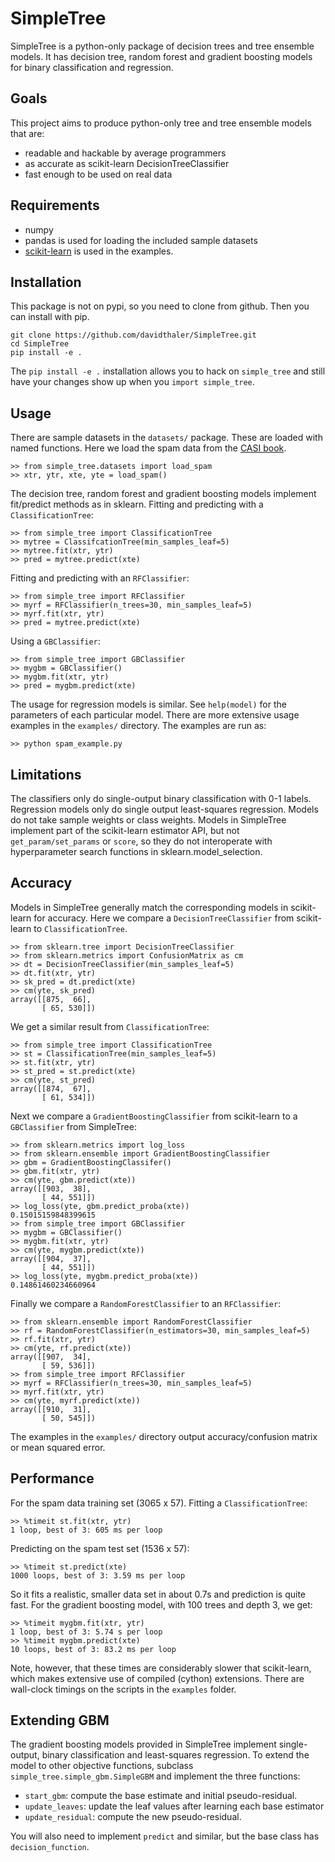 # SimpleTree
SimpleTree is a python-only package of decision trees and tree ensemble models.
It has decision tree, random forest and gradient boosting models for 
binary classification and regression.

## Goals
This project aims to produce python-only tree and tree ensemble models that are:   

* readable and hackable by average programmers
* as accurate as scikit-learn DecisionTreeClassifier
* fast enough to be used on real data

## Requirements

* numpy
* pandas is used for loading the included sample datasets
* [scikit-learn](http://scikit-learn.org/stable/index.html) is used in the examples.

## Installation
This package is not on pypi, so you need to clone from github. Then you can install with pip.

    git clone https://github.com/davidthaler/SimpleTree.git
    cd SimpleTree
    pip install -e .

The `pip install -e .` installation allows you to hack on `simple_tree` and still have your changes 
show up when you `import simple_tree`.

## Usage

There are sample datasets in the `datasets/` package. 
These are loaded with named functions.
Here we load the spam data from the [CASI book](https://web.stanford.edu/~hastie/CASI_files/data.html).

    >> from simple_tree.datasets import load_spam
    >> xtr, ytr, xte, yte = load_spam()

The decision tree, random forest and gradient boosting models implement 
fit/predict methods as in sklearn.
Fitting and predicting with a `ClassificationTree`:

    >> from simple_tree import ClassificationTree
    >> mytree = ClassifcationTree(min_samples_leaf=5)
    >> mytree.fit(xtr, ytr)
    >> pred = mytree.predict(xte)

Fitting and predicting with an `RFClassifier`:

    >> from simple_tree import RFClassifier
    >> myrf = RFClassifier(n_trees=30, min_samples_leaf=5)
    >> myrf.fit(xtr, ytr)
    >> pred = mytree.predict(xte)

Using a `GBClassifier`:

    >> from simple_tree import GBClassifier
    >> mygbm = GBClassifier()
    >> mygbm.fit(xtr, ytr)
    >> pred = mygbm.predict(xte)

The usage for regression models is similar. 
See `help(model)` for the parameters of each particular model. 
There are more extensive usage examples in the `examples/` directory. 
The examples are run as:

    >> python spam_example.py

## Limitations
The classifiers only do single-output binary classification with 0-1 labels.
Regression models only do single output least-squares regression.
Models do not take sample weights or class weights.
Models in SimpleTree implement part of the scikit-learn estimator API,
but not `get_param/set_params` or `score`, so they do not interoperate 
with hyperparameter search functions in sklearn.model_selection.

## Accuracy
Models in SimpleTree generally match the corresponding models in 
scikit-learn for accuracy. Here we compare a `DecisionTreeClassifier` 
from scikit-learn to `ClassificationTree`.

    >> from sklearn.tree import DecisionTreeClassifier
    >> from sklearn.metrics import ConfusionMatrix as cm
    >> dt = DecisionTreeClassifier(min_samples_leaf=5)
    >> dt.fit(xtr, ytr)
    >> sk_pred = dt.predict(xte)
    >> cm(yte, sk_pred)
    array([[875,  66],
           [ 65, 530]])

We get a similar result from `ClassificationTree`:

    >> from simple_tree import ClassificationTree
    >> st = ClassificationTree(min_samples_leaf=5)
    >> st.fit(xtr, ytr)
    >> st_pred = st.predict(xte)
    >> cm(yte, st_pred)
    array([[874,  67],
           [ 61, 534]])

Next we compare a `GradientBoostingClassifier` from scikit-learn 
to a `GBClassifier` from SimpleTree:

    >> from sklearn.metrics import log_loss
    >> from sklearn.ensemble import GradientBoostingClassifier
    >> gbm = GradientBoostingClassifer()
    >> gbm.fit(xtr, ytr)
    >> cm(yte, gbm.predict(xte))
    array([[903,  38],
           [ 44, 551]])
    >> log_loss(yte, gbm.predict_proba(xte))
    0.15015159848399615
    >> from simple_tree import GBClassifier
    >> mygbm = GBClassifier()
    >> mygbm.fit(xtr, ytr)
    >> cm(yte, mygbm.predict(xte))
    array([[904,  37],
           [ 44, 551]])
    >> log_loss(yte, mygbm.predict_proba(xte))
    0.14861460234660964

Finally we compare a `RandomForestClassifier` to an `RFClassifier`:

    >> from sklearn.ensemble import RandomForestClassifier
    >> rf = RandomForestClassifier(n_estimators=30, min_samples_leaf=5)
    >> rf.fit(xtr, ytr)
    >> cm(yte, rf.predict(xte))
    array([[907,  34],
           [ 59, 536]])
    >> from simple_tree import RFClassifier
    >> myrf = RFClassifier(n_trees=30, min_samples_leaf=5)
    >> myrf.fit(xtr, ytr)
    >> cm(yte, myrf.predict(xte))
    array([[910,  31],
           [ 50, 545]])

The examples in the `examples/` directory output accuracy/confusion matrix
 or mean squared error.

## Performance

For the spam data training set (3065 x 57). Fitting a `ClassificationTree`:

    >> %timeit st.fit(xtr, ytr)
    1 loop, best of 3: 605 ms per loop

Predicting on the spam test set (1536 x 57):

    >> %timeit st.predict(xte)
    1000 loops, best of 3: 3.59 ms per loop

So it fits a realistic, smaller data set in about 0.7s and prediction is quite fast.
For the gradient boosting model, with 100 trees and depth 3, we get:

    >> %timeit mygbm.fit(xtr, ytr)
    1 loop, best of 3: 5.74 s per loop
    >> %timeit mygbm.predict(xte)
    10 loops, best of 3: 83.2 ms per loop

Note, however, that these times are considerably slower that scikit-learn, 
which makes extensive use of compiled (cython) extensions.
There are wall-clock timings on the scripts in the `examples` folder.

## Extending GBM
The gradient boosting models provided in SimpleTree implement single-output, 
binary classification and least-squares regression. To extend the model to 
other objective functions, subclass `simple_tree.simple_gbm.SimpleGBM` and 
implement the three functions:

* `start_gbm`: compute the base estimate and initial pseudo-residual.
* `update_leaves`: update the leaf values after learning each base estimator
* `update_residual`: compute the new pseudo-residual.

You will also need to implement `predict` and similar, but the base class has
`decision_function`.
